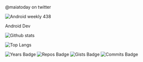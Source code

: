 @maiatoday on twitter

![Android weekly 438](https://androidweekly.net/issues/issue-438/badge)

Android Dev

![Github stats](https://github-readme-stats.vercel.app/api?username=maiatoday&show_icons=true&count_private=true&theme=)

![Top Langs](https://github-readme-stats.vercel.app/api/top-langs/?username=maiatoday&hide=javascript,css&layout=compact)

![Years Badge](https://badges.pufler.dev/years/maiatoday?style=flat&color=grey)
![Repos Badge](https://badges.pufler.dev/repos/maiatoday?style=flat&color=grey)
![Gists Badge](https://badges.pufler.dev/gists/maiatoday?style=flat&color=grey)
![Commits Badge](https://badges.pufler.dev/commits/monthly/maiatoday?style=flat&color=grey)
